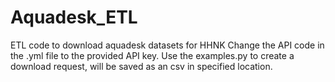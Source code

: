 # Aquadesk_ETL
ETL code to download aquadesk datasets for HHNK
Change the API code in the .yml file to the provided API key.
Use the examples.py to create a download request, will be saved as an csv in specified location.
